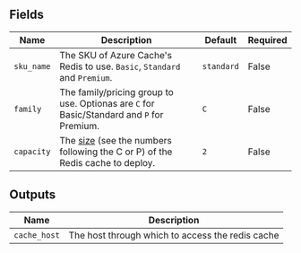 

## Fields


| Name      | Description | Default | Required |
| ----------- | ----------- | ------- | -------- |
| `sku_name` | The SKU of Azure Cache's Redis to use. `Basic`, `Standard` and `Premium`. | `standard` | False |
| `family` | The family/pricing group to use. Optionas are `C` for Basic/Standard and `P` for Premium. | `C` | False |
| `capacity` | The [size](https://azure.microsoft.com/en-us/pricing/details/cache/) (see the numbers following the C or P) of the Redis cache to deploy. | `2` | False |

## Outputs


| Name      | Description |
| ----------- | ----------- |
| `cache_host` | The host through which to access the redis cache |